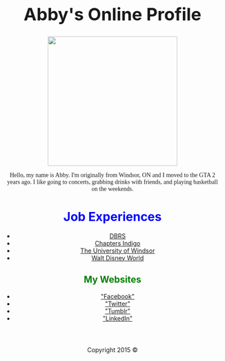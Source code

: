 <!DOCTYPE html>
<html>
<head>
	<title> Abby's Assignment 1</title>
</head>
<body>
<div align="center">
<header>
<h1 style="font-size: 40px"> Abby's Online Profile</h1>
<IMG HEIGHT="300px" WIDTH="300px" SRC="https://scontent-ord1-1.xx.fbcdn.net/hphotos-xta1/v/t1.0-9/11401077_10153328849937731_8488914576143176697_n.jpg?oh=bf4d16d7764cfc7de59d2a21a56eb318&oe=566DA9F5">

<p style="font-family: Fantasy">
Hello, my name is Abby. I'm originally from Windsor, ON and I moved to the GTA 2 years ago. I like going to concerts, grabbing drinks with friends, and playing basketball on the weekends.</p>

<h1 style="Color:Blue"> <strong>Job Experiences </strong></h1>
	<ul>
			<a href="http://www.dbrs.com/"><li> DBRS</li> </a>
			<a href="https://www.chapters.indigo.ca/en-ca/"><li> Chapters Indigo</li></a>
			<a href="http://www.uwindsor.ca/"><li>The University of Windsor</li></a>
			<a href="https://disneyworld.disney.go.com/en_CA/"><li>Walt Disney World</li></a>
	</ul>
<section>
<h1 style="Color:Green"> <strong>My Websites </strong></h1>
</section>
<nav>
<section>
<ul>
	<li>
		<a href="https://www.facebook.com/abby.olorunnife" > 
		<td>"Facebook"</td> </a>
	</li>
	<li>
		<a href="https://twitter.com/aabbiiee"><td>"Twitter"</td></a>
	</li>
	<li>
		<a href="http://theriversings.tumblr.com/"><td>"Tumblr"</td></a>
	</li>
	<li>
		<a href="https://www.linkedin.com/pub/abby-olorunnife/59/660/b93"><td>"LinkedIn"</td></a>
	</li>
</ul>
</section>


</nav>

</header>
<footer>Copyright 2015 &copy;</footer>
	</footer>

</div>
</body>
</html>
